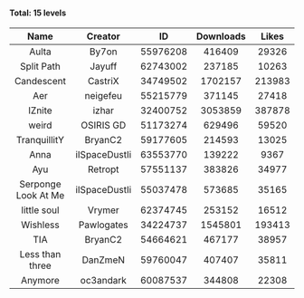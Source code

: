 #### Total: 15 levels

| Name | Creator | ID | Downloads | Likes |
|:---:|:---:|:---:|:---:|:---:|
| Aulta | By7on | 55976208 | 416409 | 29326
| Split Path | Jayuff | 62743002 | 237185 | 10263
| Candescent | CastriX | 34749502 | 1702157 | 213983
| Aer | neigefeu | 55215779 | 371145 | 27418
| IZnite | izhar | 32400752 | 3053859 | 387878
| weird | OSIRIS GD | 51173274 | 629496 | 59520
| TranquillitY | BryanC2 | 59177605 | 214593 | 13025
| Anna | iISpaceDustIi | 63553770 | 139222 | 9367
| Ayu | Retropt | 57551137 | 383826 | 34977
| Serponge Look At Me | iISpaceDustIi | 55037478 | 573685 | 35165
| little soul | Vrymer | 62374745 | 253152 | 16512
| Wishless | Pawlogates | 34224737 | 1545801 | 193413
|  TIA | BryanC2 | 54664621 | 467177 | 38957
| Less than three | DanZmeN | 59760047 | 407407 | 35811
| Anymore | oc3andark | 60087537 | 344808 | 22308

